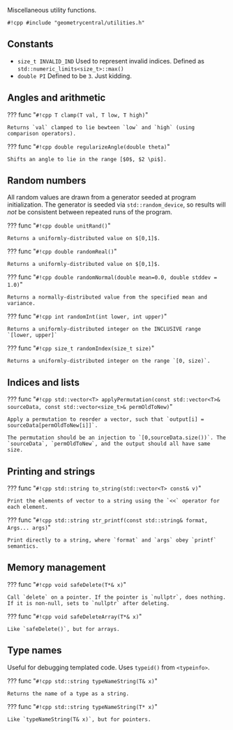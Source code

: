 Miscellaneous utility functions.

`#!cpp #include "geometrycentral/utilities.h"`

## Constants

- `size_t INVALID_IND` Used to represent invalid indices. Defined as `std::numeric_limits<size_t>::max()`
- `double PI` Defined to be `3`. Just kidding.

## Angles and arithmetic


??? func "`#!cpp T clamp(T val, T low, T high)`"

    Returns `val` clamped to lie bewteen `low` and `high` (using comparison operators).


??? func "`#!cpp double regularizeAngle(double theta)`"

    Shifts an angle to lie in the range [$0$, $2 \pi$].


## Random numbers

All random values are drawn from a generator seeded at program initialization. The generator is seeded via `std::random_device`, so results will _not_ be consistent between repeated runs of the program.

??? func "`#!cpp double unitRand()`"
    
    Returns a uniformly-distributed value on $[0,1]$.

??? func "`#!cpp double randomReal()`"
    
    Returns a uniformly-distributed value on $[0,1]$.

??? func "`#!cpp double randomNormal(double mean=0.0, double stddev = 1.0)`"
    
    Returns a normally-distributed value from the specified mean and variance.

??? func "`#!cpp int randomInt(int lower, int upper)`"

    Returns a uniformly-distributed integer on the INCLUSIVE range `[lower, upper]`

??? func "`#!cpp size_t randomIndex(size_t size)`"

    Returns a uniformly-distributed integer on the range `[0, size)`.



## Indices and lists

??? func "`#!cpp std::vector<T> applyPermutation(const std::vector<T>& sourceData, const std::vector<size_t>& permOldToNew)`"

    Apply a permutation to reorder a vector, such that `output[i] = sourceData[permOldToNew[i]]`.

    The permutation should be an injection to `[0,sourceData.size())`. The `sourceData`, `permOldToNew`, and the output should all have same size.


## Printing and strings

??? func "`#!cpp std::string to_string(std::vector<T> const& v)`"

    Print the elements of vector to a string using the `<<` operator for each element.

??? func "`#!cpp std::string str_printf(const std::string& format, Args... args)`"

    Print directly to a string, where `format` and `args` obey `printf` semantics.


## Memory management

??? func "`#!cpp void safeDelete(T*& x)`"

    Call `delete` on a pointer. If the pointer is `nullptr`, does nothing. If it is non-null, sets to `nullptr` after deleting.

??? func "`#!cpp void safeDeleteArray(T*& x)`"

    Like `safeDelete()`, but for arrays.


## Type names

Useful for debugging templated code. Uses `typeid()` from `<typeinfo>`.

??? func "`#!cpp std::string typeNameString(T& x)`"

    Returns the name of a type as a string. 

??? func "`#!cpp std::string typeNameString(T* x)`"

    Like `typeNameString(T& x)`, but for pointers.

